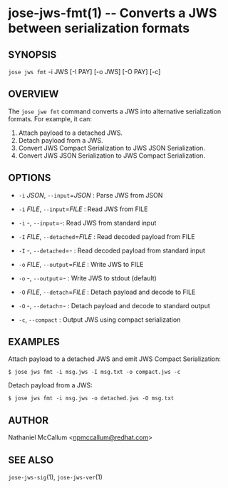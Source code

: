 jose-jws-fmt(1) -- Converts a JWS between serialization formats
===============================================================

## SYNOPSIS

`jose jws fmt` -i JWS [-I PAY] [-o JWS] [-O PAY] [-c]

## OVERVIEW

The `jose jwe fmt` command converts a JWS into alternative serialization
formats. For example, it can:

1. Attach payload to a detached JWS.
2. Detach payload from a JWS.
3. Convert JWS Compact Serialization to JWS JSON Serialization.
4. Convert JWS JSON Serialization to JWS Compact Serialization.

## OPTIONS

*  `-i` _JSON_, `--input`=_JSON_ :
  Parse JWS from JSON

*  `-i` _FILE_, `--input`=_FILE_ :
  Read JWS from FILE

*  `-i` -, `--input`=-:
  Read JWS from standard input

*  `-I` _FILE_, `--detached`=_FILE_ :
  Read decoded payload from FILE

*  `-I` -, `--detached`=- :
  Read decoded payload from standard input

*  `-o` _FILE_, `--output`=_FILE_ :
  Write JWS to FILE

*  `-o` -, `--output`=- :
  Write JWS to stdout (default)

*  `-O` _FILE_, `--detach`=_FILE_ :
  Detach payload and decode to FILE

*  `-O` -, `--detach`=- :
  Detach payload and decode to standard output

*  `-c`, `--compact` :
  Output JWS using compact serialization

## EXAMPLES

Attach payload to a detached JWS and emit JWS Compact Serialization:

    $ jose jws fmt -i msg.jws -I msg.txt -o compact.jws -c

Detach payload from a JWS:

    $ jose jws fmt -i msg.jws -o detached.jws -O msg.txt

## AUTHOR

Nathaniel McCallum &lt;npmccallum@redhat.com&gt;

## SEE ALSO

`jose-jws-sig`(1),
`jose-jws-ver`(1)
